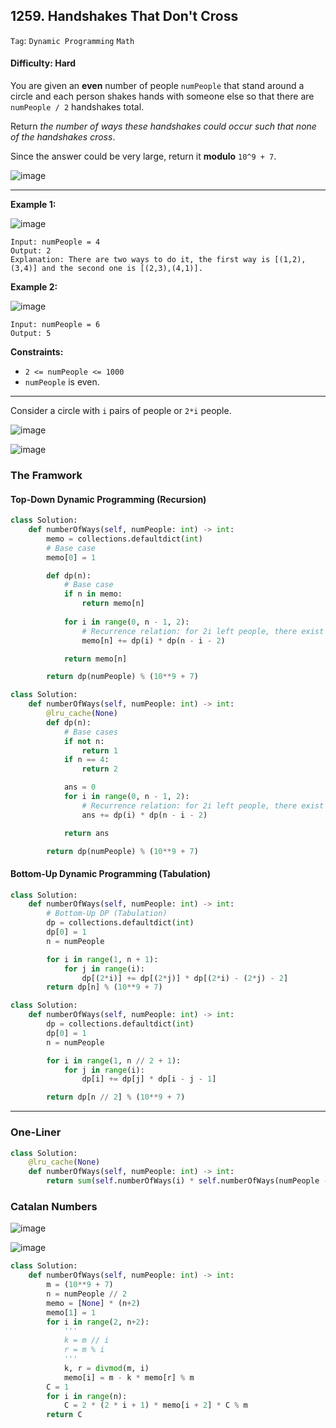 ## 1259. Handshakes That Don't Cross

```Tag```: ```Dynamic Programming``` ```Math```

#### Difficulty: Hard

You are given an __even__ number of people ```numPeople``` that stand around a circle and each person shakes hands with someone else so that there are ```numPeople / 2``` handshakes total.

Return _the number of ways these handshakes could occur such that none of the handshakes cross_.

Since the answer could be very large, return it __modulo__ ```10^9 + 7```.

![image](https://user-images.githubusercontent.com/35042430/220688007-d6651779-763b-4290-a4da-9bff67687ca7.png)

---

__Example 1:__

![image](https://assets.leetcode.com/uploads/2019/07/11/5125_example_2.png)
```
Input: numPeople = 4
Output: 2
Explanation: There are two ways to do it, the first way is [(1,2),(3,4)] and the second one is [(2,3),(4,1)].
```

__Example 2:__

![image](https://assets.leetcode.com/uploads/2019/07/11/5125_example_3.png)
```
Input: numPeople = 6
Output: 5
```

__Constraints:__

- ```2 <= numPeople <= 1000```
- ```numPeople``` is even.

---

Consider a circle with ```i``` pairs of people or ```2*i``` people.

![image](https://leetcode.com/problems/handshakes-that-dont-cross/solutions/3058204/Figures/1259/1259_circle.drawio.png)

![image](https://user-images.githubusercontent.com/35042430/220707245-6eb4991c-071f-461c-9d87-773c1ca3a0f9.png)

### The Framwork

#### Top-Down Dynamic Programming (Recursion)

```Python
class Solution:
    def numberOfWays(self, numPeople: int) -> int:
        memo = collections.defaultdict(int)
        # Base case
        memo[0] = 1

        def dp(n):
            # Base case
            if n in memo:
                return memo[n]
            
            for i in range(0, n - 1, 2):
                # Recurrence relation: for 2i left people, there exist 2n - 2 - 2i right people
                memo[n] += dp(i) * dp(n - i - 2)

            return memo[n]

        return dp(numPeople) % (10**9 + 7)
```

```Python
class Solution:
    def numberOfWays(self, numPeople: int) -> int:
        @lru_cache(None)
        def dp(n):
            # Base cases
            if not n:
                return 1
            if n == 4:
                return 2

            ans = 0
            for i in range(0, n - 1, 2):
                # Recurrence relation: for 2i left people, there exist 2n - 2 - 2i right people
                ans += dp(i) * dp(n - i - 2)

            return ans

        return dp(numPeople) % (10**9 + 7)
```


#### Bottom-Up Dynamic Programming (Tabulation)

```Python
class Solution:
    def numberOfWays(self, numPeople: int) -> int:
        # Bottom-Up DP (Tabulation)
        dp = collections.defaultdict(int)
        dp[0] = 1
        n = numPeople

        for i in range(1, n + 1):
            for j in range(i):
                dp[(2*i)] += dp[(2*j)] * dp[(2*i) - (2*j) - 2]
        return dp[n] % (10**9 + 7)
```

```Python
class Solution:
    def numberOfWays(self, numPeople: int) -> int:
        dp = collections.defaultdict(int)
        dp[0] = 1
        n = numPeople

        for i in range(1, n // 2 + 1):
            for j in range(i):
                dp[i] += dp[j] * dp[i - j - 1]

        return dp[n // 2] % (10**9 + 7)
```

---

### One-Liner

```Python
class Solution:
    @lru_cache(None)
    def numberOfWays(self, numPeople: int) -> int:
        return sum(self.numberOfWays(i) * self.numberOfWays(numPeople - i - 2) for i in range(0, numPeople, 2)) % ((10**9 + 7)) if numPeople else 1
```
        
### Catalan Numbers

![image](https://leetcode.com/problems/handshakes-that-dont-cross/solutions/3058204/Figures/1259/1259_intersection.drawio.png)

![image](https://leetcode.com/problems/handshakes-that-dont-cross/solutions/3058204/Figures/1259/1259_intersection_straight.drawio.png)

```Python
class Solution:
    def numberOfWays(self, numPeople: int) -> int:
        m = (10**9 + 7)
        n = numPeople // 2
        memo = [None] * (n+2)
        memo[1] = 1
        for i in range(2, n+2):
            '''
            k = m // i
            r = m % i
            '''
            k, r = divmod(m, i)
            memo[i] = m - k * memo[r] % m
        C = 1
        for i in range(n):
            C = 2 * (2 * i + 1) * memo[i + 2] * C % m
        return C
```
